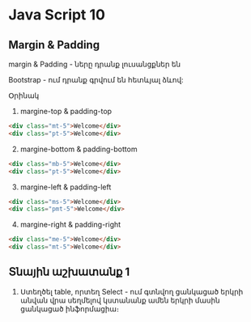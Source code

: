 # Java Script 10

## Margin & Padding

margin & Padding - ները դրանք լուսանցքներ են

Bootstrap - ում դրանք գրվում են հետևյալ ձևով:

Օրինակ

1. margine-top & padding-top

```html
<div class="mt-5">Welcome</div>
<div class="pt-5">Welcome</div>
```

2. margine-bottom & padding-bottom

```html
<div class="mb-5">Welcome</div>
<div class="pt-5">Welcome</div>
```

3. margine-left & padding-left

```html
<div class="ms-5">Welcome</div>
<div class="pmt-5">Welcome</div>
```

4. margine-right & padding-right

```html
<div class="me-5">Welcome</div>
<div class="mt-5">Welcome</div>
```

##

## Տնային աշխատանք 1

1. Ստեղծել table, որտեղ Select - ում գտնվող ցանկացած երկրի անվան վրա սեղմելով կստանանք ամեն երկրի մասին ցանկացած ինֆորմացիա։
